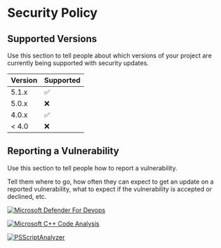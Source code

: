# Security Policy

## Supported Versions

Use this section to tell people about which versions of your project are
currently being supported with security updates.

| Version | Supported          |
| ------- | ------------------ |
| 5.1.x   | :white_check_mark: |
| 5.0.x   | :x:                |
| 4.0.x   | :white_check_mark: |
| < 4.0   | :x:                |

## Reporting a Vulnerability

Use this section to tell people how to report a vulnerability.

Tell them where to go, how often they can expect to get an update on a
reported vulnerability, what to expect if the vulnerability is accepted or
declined, etc.

[![Microsoft Defender For Devops](https://github.com/gilbertalgordo/addons-linter/actions/workflows/defender-for-devops.yml/badge.svg)](https://github.com/gilbertalgordo/addons-linter/actions/workflows/defender-for-devops.yml)

[![Microsoft C++ Code Analysis](https://github.com/gilbertalgordo/addons-linter/actions/workflows/msvc.yml/badge.svg)](https://github.com/gilbertalgordo/addons-linter/actions/workflows/msvc.yml)

[![PSScriptAnalyzer](https://github.com/gilbertalgordo/addons-linter/actions/workflows/powershell.yml/badge.svg)](https://github.com/gilbertalgordo/addons-linter/actions/workflows/powershell.yml)

